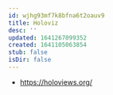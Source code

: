 ```yaml
---
id: wjhg93mf7k8bfna6t2oauv9
title: Holoviz
desc: ''
updated: 1641267099352
created: 1641105063854
stub: false
isDir: false
---
```



- <https://holoviews.org/>
